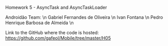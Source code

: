 Homework 5  - AsyncTask and AsyncTaskLoader

Androidão Team: \n
Gabriel Fernandes de Oliveira \n
Ivan Fontana \n
Pedro Henrique Barbosa de Almeida \n

Link to the GitHub where the code is hosted: https://github.com/gafeol/Mobile/tree/master/H05

